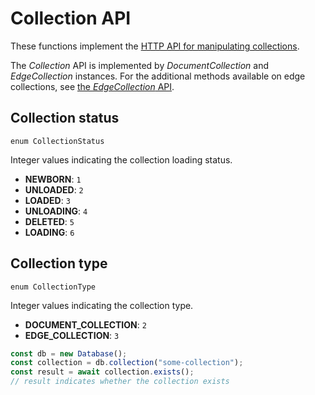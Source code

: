 # Collection API

These functions implement the
[HTTP API for manipulating collections](https://www.arangodb.com/docs/stable/http/collection.html).

The _Collection_ API is implemented by _DocumentCollection_ and _EdgeCollection_
instances. For the additional methods available on edge collections, see
[the _EdgeCollection_ API](EdgeCollection.md).

## Collection status

`enum CollectionStatus`

Integer values indicating the collection loading status.

- **NEWBORN**: `1`
- **UNLOADED**: `2`
- **LOADED**: `3`
- **UNLOADING**: `4`
- **DELETED**: `5`
- **LOADING**: `6`

## Collection type

`enum CollectionType`

Integer values indicating the collection type.

- **DOCUMENT_COLLECTION**: `2`
- **EDGE_COLLECTION**: `3`

```js
const db = new Database();
const collection = db.collection("some-collection");
const result = await collection.exists();
// result indicates whether the collection exists
```
